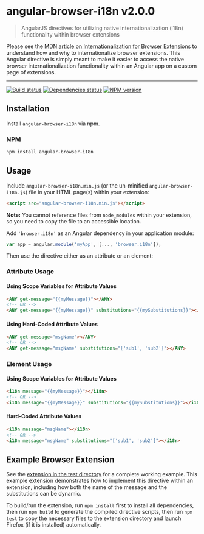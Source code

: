 # angular-browser-i18n v2.0.0

> AngularJS directives for utilizing native internationalization (i18n) functionality within browser extensions

Please see the [MDN article on Internationalization for Browser Extensions](https://developer.mozilla.org/en-US/Add-ons/WebExtensions/Internationalization) to understand how and why to internationalize browser extensions. This Angular directive is simply meant to make it easier to access the native browser internationalization functionality within an Angular app on a custom page of extensions.

* * *

[![Build status][travis-image]][travis-url] [![Dependencies status][david-image]][david-url] [![NPM version][npm-image]][npm-url]

## Installation

Install `angular-browser-i18n` via npm.

### NPM

```sh
npm install angular-browser-i18n
```

## Usage

Include `angular-browser-i18n.min.js` (or the un-minified `angular-browser-i18n.js`) file in your HTML page(s) within your extension:

```html
<script src="angular-browser-i18n.min.js"></script>
```

**Note:** You cannot reference files from `node_modules` within your extension, so you need to copy the file to an accessible location.

Add `'browser.i18n'` as an Angular dependency in your application module:

```js
var app = angular.module('myApp', [..., 'browser.i18n']);
```

Then use the directive either as an attribute or an element:

### Attribute Usage

#### Using Scope Variables for Attribute Values

```html
<ANY get-message="{{myMessage}}"></ANY>
<!-- OR -->
<ANY get-message="{{myMessage}}" substitutions="{{mySubstitutions}}"></ANY>
```

#### Using Hard-Coded Attribute Values

```html
<ANY get-message="msgName"></ANY>
<!-- OR -->
<ANY get-message="msgName" substitutions="['sub1', 'sub2']"></ANY>
```

### Element Usage

#### Using Scope Variables for Attribute Values

```html
<i18n message="{{myMessage}}"></i18n>
<!-- OR -->
<i18n message="{{myMessage}}" substitutions="{{mySubstitutions}}"></i18n>
```

#### Hard-Coded Attribute Values

```html
<i18n message="msgName"></i18n>
<!-- OR -->
<i18n message="msgName" substitutions="['sub1', 'sub2']"></i18n>
```

## Example Browser Extension

See the [extension in the test directory](/test/extension) for a complete working example. This example extension demonstrates how to implement this directive within an extension, including how both the name of the message and the substitutions can be dynamic.

To build/run the extension, run `npm install` first to install all dependencies, then run `npm build` to generate the compiled directive scripts, then run `npm test` to copy the necessary files to the extension directory and launch Firefox (if it is installed) automatically.

[travis-url]: http://travis-ci.com/rthaut/angular-browser-i18n
[travis-image]: https://travis-ci.com/rthaut/angular-browser-i18n.svg?branch=master
[npm-url]: https://npmjs.org/package/angular-browser-i18n
[npm-image]: https://badge.fury.io/js/angular-browser-i18n.svg
[david-url]: https://david-dm.org/rthaut/angular-browser-i18n
[david-image]: https://david-dm.org/rthaut/angular-browser-i18n/dev-status.svg
